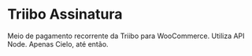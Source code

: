 # Triibo Assinatura
Meio de pagamento recorrente da Triibo para WooCommerce. Utiliza API Node.
Apenas Cielo, até então.